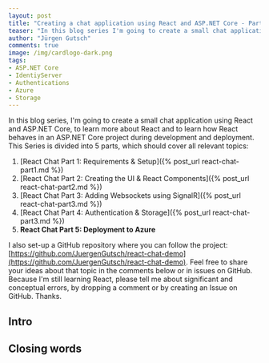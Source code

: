 ```yaml
---
layout: post
title: "Creating a chat application using React and ASP.​NET Core - Part 4"
teaser: "In this blog series I'm going to create a small chat application using React and ASP.NET Core, to learn more about React and to learn how React behaves in an ASP.NET Core project during development and deployment. This post describes how to add a persistence level to store the chat messages and to add the authentication to know the users."
author: "Jürgen Gutsch"
comments: true
image: /img/cardlogo-dark.png
tags: 
- ASP.NET Core
- IdentiyServer
- Authentications
- Azure
- Storage
---
```


In this blog series, I'm going to create a small chat application using React and ASP.NET Core, to learn more about React and to learn how React behaves in an ASP.NET Core project during development and deployment. This Series is divided into 5 parts, which should cover all relevant topics:

1. [React Chat Part 1: Requirements & Setup]({% post_url react-chat-part1.md %})
2. [React Chat Part 2: Creating the UI & React Components]({% post_url react-chat-part2.md %})
3. [React Chat Part 3: Adding Websockets using SignalR]({% post_url react-chat-part3.md %})
4. [React Chat Part 4: Authentication & Storage]({% post_url react-chat-part3.md %})
5. **React Chat Part 5: Deployment to Azure**

I also set-up a GitHub repository where you can follow the project: [https://github.com/JuergenGutsch/react-chat-demo](https://github.com/JuergenGutsch/react-chat-demo). Feel free to share your ideas about that topic in the comments below or in issues on GitHub. Because I'm still learning React, please tell me about significant and conceptual errors, by dropping a comment or by creating an Issue on GitHub. Thanks.

## Intro







## Closing words

